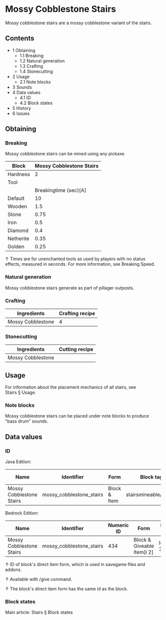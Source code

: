 # Mossy Cobblestone Stairs
Mossy cobblestone stairs are a mossy cobblestone variant of the stairs.

## Contents
- 1 Obtaining
	- 1.1 Breaking
	- 1.2 Natural generation
	- 1.3 Crafting
	- 1.4 Stonecutting
- 2 Usage
	- 2.1 Note blocks
- 3 Sounds
- 4 Data values
	- 4.1 ID
	- 4.2 Block states
- 5 History
- 6 Issues

## Obtaining
### Breaking
Mossy cobblestone stairs can be mined using any pickaxe.

| Block     | Mossy Cobblestone Stairs |
|-----------|--------------------------|
| Hardness  | 2                        |
| Tool      |                          |
|           | Breakingtime (sec)[A]    |
| Default   | 10                       |
| Wooden    | 1.5                      |
| Stone     | 0.75                     |
| Iron      | 0.5                      |
| Diamond   | 0.4                      |
| Netherite | 0.35                     |
| Golden    | 0.25                     |


↑ Times are for unenchanted tools as used by players with no status effects, measured in seconds. For more information, see Breaking Speed.


### Natural generation
Mossy cobblestone stairs generate as part of pillager outposts.

### Crafting
| Ingredients       | Crafting recipe |
|-------------------|-----------------|
| Mossy Cobblestone | 4               |

### Stonecutting
| Ingredients       | Cutting recipe |
|-------------------|----------------|
| Mossy Cobblestone |                |

## Usage
For information about the placement mechanics of all stairs, see Stairs § Usage.

### Note blocks
Mossy cobblestone stairs can be placed under note blocks to produce "bass drum" sounds.

## Data values
### ID
Java Edition:

| Name                     | Identifier               | Form         | Block tags             | Item tags | Translation key                          |
|--------------------------|--------------------------|--------------|------------------------|-----------|------------------------------------------|
| Mossy Cobblestone Stairs | mossy_cobblestone_stairs | Block & Item | stairsmineable/pickaxe | stairs    | block.minecraft.mossy_cobblestone_stairs |

Bedrock Edition:

| Name                     | Identifier               | Numeric ID | Form                       | Item ID[i 1]   | Translation key                    |
|--------------------------|--------------------------|------------|----------------------------|----------------|------------------------------------|
| Mossy Cobblestone Stairs | mossy_cobblestone_stairs | 434        | Block & Giveable Item[i 2] | Identical[i 3] | tile.mossy_cobblestone_stairs.name |


↑ ID of block's direct item form, which is used in savegame files and addons.

↑ Available with /give command.

↑ The block's direct item form has the same id as the block.


### Block states
Main article: Stairs § Block states

